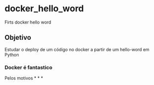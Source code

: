 # docker_hello_word
Firts docker hello word

## Objetivo

Estudar o deploy de um código no docker a partir de um hello-word em Python

### Docker é fantastico

Pelos motivos 
*
*
*

